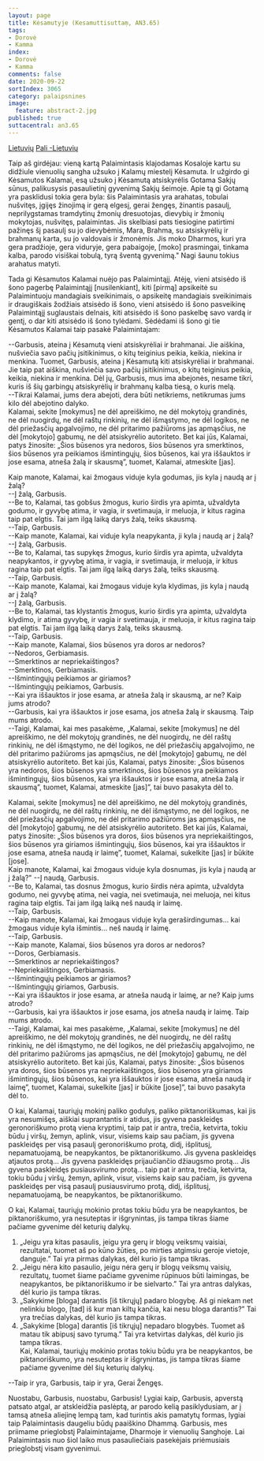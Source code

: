 ```yaml
---
layout: page
title: Kėsamutyje (Kesamuttisuttaṃ, AN3.65)
tags:
- Dorovė
- Kamma
index: 
- Dorovė
- Kamma
comments: false
date: 2020-09-22
sortIndex: 3065
category: palaipsnines
image:
  feature: abstract-2.jpg
published: true
suttacentral: an3.65
---
```

<a href="../kesamuttisutta_lt" class="btn btn-primary btn-next">Lietuvių</a>
<a href="../kesamuttisutta" class="btn btn-primary btn-next">Pali -Lietuvių</a> <br />


	
Taip aš girdėjau: vieną kartą Palaimintasis klajodamas Kosaloje kartu su didžiule vienuolių sangha užsuko į Kalamų miestelį Kėsamuta. Ir užgirdo gi Kėsamutos Kalamai, esą užsuko į Kėsamutą atsiskyrėlis Gotama Sakjų sūnus, palikusysis pasaulietinį gyvenimą Sakjų šeimoje. Apie tą gi Gotamą yra pasklidusi tokia gera byla: šis Palaimintasis yra arahatas, tobulai nušvitęs, įgijęs žinojimą ir gerą elgesį, gerai žengęs, žinantis pasaulį, neprilygstamas tramdytinų žmonių dresuotojas, dievybių ir žmonių mokytojas, nušvitęs, palaimintas. Jis skelbiasi pats tiesiogine patirtimi pažinęs šį pasaulį su jo dievybėmis, Mara, Brahma, su atsiskyrėlių ir brahmanų karta, su jo valdovais ir žmonėmis. Jis moko Dharmos, kuri yra gera pradžioje, gera viduryje, gera pabaigoje, [moko] prasmingai, tinkama kalba, parodo visiškai tobulą, tyrą šventą gyvenimą." Nagi šaunu tokius arahatus matyti. 

Tada gi Kėsamutos Kalamai nuėjo pas Palaimintąjį. Atėję, vieni atsisėdo iš šono pagerbę Palaimintąjį [nusilenkiant], kiti [pirmą] apsikeitė su Palaimintuoju mandagiais sveikinimais, o apsikeitę mandagiais sveikinimais ir draugiškais žodžiais atsisėdo iš šono, vieni atsisėdo iš šono pasveikinę Palaimintąjį suglaustais delnais, kiti atsisėdo iš šono paskelbę savo vardą ir gentį, o dar kiti atsisėdo iš šono tylėdami. Sėdėdami iš šono gi tie Kėsamutos Kalamai taip pasakė Palaimintajam:

--Garbusis, ateina į Kėsamutą vieni atsiskyrėliai ir brahmanai. Jie aiškina, nušviečia savo pačių įsitikinimus, o kitų teiginius peikia, keikia, niekina ir menkina. Tuomet, Garbusis, ateina į Kėsamutą kiti atsiskyrėliai ir brahmanai. Jie taip pat aiškina, nušviečia savo pačių įsitikinimus, o kitų teiginius peikia, keikia, niekina ir menkina. Dėl jų, Garbusis, mus ima abejonės, nesame tikri, kuris iš šių garbingų atsiskyrėlių ir brahmanų kalba tiesą, o kuris melą.<br/> 
--Tikrai Kalamai, jums dera abejoti, dera būti netikriems, netikrumas jums kilo dėl abejotino dalyko.<br/>
Kalamai, sekite [mokymus] ne dėl apreiškimo, ne dėl mokytojų grandinės, ne dėl nuogirdų, ne dėl raštų rinkinių, ne dėl išmąstymo, ne dėl logikos, ne dėl priežasčių apgalvojimo, ne dėl pritarimo pažiūroms jas apmąsčius, ne dėl [mokytojo] gabumų, ne dėl atsiskyrėlio autoriteto. Bet kai jūs, Kalamai, patys žinosite: „Šios būsenos yra nedoros, šios būsenos yra smerktinos, šios būsenos yra peikiamos išmintingųjų, šios būsenos, kai yra iššauktos ir jose esama, atneša žalą ir skausmą”, tuomet, Kalamai, atmeskite [jas].

Kaip manote, Kalamai, kai žmogaus viduje kyla godumas, jis kyla į naudą ar į žalą?<br/>
--Į žalą, Garbusis.<br/>
--Be to, Kalamai, tas gobšus žmogus, kurio širdis yra apimta, užvaldyta godumo, ir gyvybę atima, ir vagia, ir svetimauja, ir meluoja, ir kitus ragina taip pat elgtis. Tai jam ilgą laiką darys žalą, teiks skausmą.<br/>
--Taip, Garbusis.<br/>
--Kaip manote, Kalamai, kai viduje kyla neapykanta, ji kyla į naudą ar į žalą?<br/>
--Į žalą, Garbusis.<br/>
--Be to, Kalamai, tas supykęs žmogus, kurio širdis yra apimta, užvaldyta neapykantos, ir gyvybę atima, ir vagia, ir svetimauja, ir meluoja, ir kitus ragina taip pat elgtis. Tai jam ilgą laiką darys žalą, teiks skausmą.<br/>
--Taip, Garbusis.<br/>
--Kaip manote, Kalamai, kai žmogaus viduje kyla klydimas, jis kyla į naudą ar į žalą?<br/>
--Į žalą, Garbusis.<br/>
--Be to, Kalamai, tas klystantis žmogus, kurio širdis yra apimta, užvaldyta klydimo, ir atima gyvybę, ir vagia ir svetimauja, ir meluoja, ir kitus ragina taip pat elgtis. Tai jam ilgą laiką darys žalą, teiks skausmą.<br/>
--Taip, Garbusis.<br/>
--Kaip manote, Kalamai, šios būsenos yra doros ar nedoros?<br/>
--Nedoros, Gerbiamasis.<br/>
--Smerktinos ar nepriekaištingos?<br/>
--Smerktinos, Gerbiamasis.<br/>
--Išmintingųjų peikiamos ar giriamos?<br/>
--Išmintingųjų peikiamos, Garbusis.<br/>
--Kai yra iššauktos ir jose esama, ar atneša žalą ir skausmą, ar ne?  Kaip jums atrodo?<br/>
--Garbusis, kai yra iššauktos ir jose esama, jos atneša žalą ir skausmą. Taip mums atrodo.<br/>
--Taigi, Kalamai, kai mes pasakėme, „Kalamai, sekite [mokymus] ne dėl apreiškimo, ne dėl mokytojų grandinės, ne dėl nuogirdų, ne dėl raštų rinkinių, ne dėl išmąstymo, ne dėl logikos, ne dėl priežasčių apgalvojimo, ne dėl pritarimo pažiūroms jas apmąsčius, ne dėl [mokytojo] gabumų, ne dėl atsiskyrėlio autoriteto. Bet kai jūs, Kalamai, patys žinosite: „Šios būsenos yra nedoros, šios būsenos yra smerktinos, šios būsenos yra peikiamos išmintingųjų, šios būsenos, kai yra iššauktos ir jose esama, atneša žalą ir skausmą”, tuomet, Kalamai, atmeskite [jas]”, tai buvo pasakyta dėl to.<br/>


Kalamai, sekite [mokymus] ne dėl apreiškimo, ne dėl mokytojų grandinės, ne dėl nuogirdų, ne dėl raštų rinkinių, ne dėl išmąstymo, ne dėl logikos, ne dėl priežasčių apgalvojimo, ne dėl pritarimo pažiūroms jas apmąsčius, ne dėl [mokytojo] gabumų, ne dėl atsiskyrėlio autoriteto. Bet kai jūs, Kalamai, patys žinosite: „Šios būsenos yra doros, šios būsenos yra nepriekaištingos, šios būsenos yra giriamos išmintingųjų, šios būsenos, kai yra iššauktos ir jose esama, atneša naudą ir laimę”, tuomet, Kalamai, sukelkite [jas] ir būkite [jose].<br/>
Kaip manote, Kalamai, kai žmogaus viduje kyla dosnumas, jis kyla į naudą ar į žalą?" 
--Į naudą, Garbusis.<br/>
--Be to, Kalamai, tas dosnus žmogus, kurio širdis nėra apimta, užvaldyta godumo, nei gyvybę atima, nei vagia, nei svetimauja, nei meluoja, nei kitus ragina taip elgtis. Tai jam ilgą laiką neš naudą ir laimę.<br/>
--Taip, Garbusis.<br/>
--Kaip manote, Kalamai, kai žmogaus viduje kyla geraširdingumas... kai žmogaus viduje kyla išmintis... neš naudą ir laimę.<br/>
--Taip, Garbusis.<br/>
--Kaip manote, Kalamai, šios būsenos yra doros ar nedoros?<br/>
--Doros, Gerbiamasis.<br/>
--Smerktinos ar nepriekaištingos?<br/>
--Nepriekaištingos, Gerbiamasis.<br/>
--Išmintingųjų peikiamos ar giriamos?<br/>
--Išmintingųjų giriamos, Garbusis.<br/>
--Kai yra iššauktos ir jose esama, ar atneša naudą ir laimę, ar ne?  Kaip jums atrodo?<br/>
--Garbusis, kai yra iššauktos ir jose esama, jos atneša naudą ir laimę. Taip mums atrodo.<br/>
--Taigi, Kalamai, kai mes pasakėme, „Kalamai, sekite [mokymus] ne dėl apreiškimo, ne dėl mokytojų grandinės, ne dėl nuogirdų, ne dėl raštų rinkinių, ne dėl išmąstymo, ne dėl logikos, ne dėl priežasčių apgalvojimo, ne dėl pritarimo pažiūroms jas apmąsčius, ne dėl [mokytojo] gabumų, ne dėl atsiskyrėlio autoriteto. Bet kai jūs, Kalamai, patys žinosite: „Šios būsenos yra doros, šios būsenos yra nepriekaištingos, šios būsenos yra giriamos išmintingųjų, šios būsenos, kai yra iššauktos ir jose esama, atneša naudą ir laimę”, tuomet, Kalamai, sukelkite [jas] ir būkite [jose]”, tai buvo pasakyta dėl to.

O kai, Kalamai, tauriųjų mokinį paliko godulys, paliko piktanoriškumas, kai jis yra nesumišęs, aiškiai suprantantis ir atidus, jis gyvena paskleidęs geronoriškumo protą viena kryptimi, taip pat ir antra, trečia, ketvirta, tokiu būdu į viršų, žemyn, aplink, visur, visiems kaip sau pačiam, jis gyvena paskleidęs per visą pasaulį geronoriškumo protą, didį, išplitusį, nepamatuojamą, be neapykantos, be piktanoriškumo. Jis gyvena paskleidęs atjautos protą... Jis gyvena paskleidęs prijaučiančio džiaugsmo protą... Jis gyvena paskleidęs pusiausvirumo protą... taip pat ir antra, trečia, ketvirta, tokiu būdu į viršų, žemyn, aplink, visur, visiems kaip sau pačiam, jis gyvena paskleidęs per visą pasaulį pusiausvirumo protą, didį, išplitusį, nepamatuojamą, be neapykantos, be piktanoriškumo.

O kai, Kalamai, tauriųjų mokinio protas tokiu būdu yra be neapykantos, be piktanoriškumo, yra nesuteptas ir išgrynintas, jis tampa tikras šiame pačiame gyvenime dėl keturių dalykų. 
1. „Jeigu yra kitas pasaulis, jeigu yra gerų ir blogų veiksmų vaisiai, rezultatai, tuomet aš po kūno žūties, po mirties atgimsiu geroje vietoje, danguje.” Tai yra pirmas dalykas, dėl kurio jis tampa tikras.
2. „Jeigu nėra kito pasaulio, jeigu nėra gerų ir blogų veiksmų vaisių, rezultatų, tuomet šiame pačiame gyvenime rūpinuos būti laimingas, be neapykantos, be piktanoriškumo ir be sielvarto.” Tai yra antras dalykas, dėl kurio jis tampa tikras.<br/>
3. „Sakykime [bloga] darantis [iš tikrųjų] padaro blogybę. Aš gi niekam net nelinkiu blogo, [tad] iš kur man kiltų kančia, kai nesu bloga darantis?”  Tai yra trečias dalykas, dėl kurio jis tampa tikras.<br/>
4. „Sakykime [bloga] darantis [iš tikrųjų] nepadaro blogybės. Tuomet aš matau tik abipusį savo tyrumą.” Tai yra ketvirtas dalykas, dėl kurio jis tampa tikras. <br/>
Kai, Kalamai, tauriųjų mokinio protas tokiu būdu yra be neapykantos, be piktanoriškumo, yra nesuteptas ir išgrynintas, jis tampa tikras šiame pačiame gyvenime dėl šių keturių dalykų. 

--Taip ir yra, Garbusis, taip ir yra, Gerai Žengęs.<br/>

Nuostabu, Garbusis, nuostabu, Garbusis! Lygiai kaip, Garbusis, apverstą patsato atgal, ar atskleidžia paslėptą, ar parodo kelią pasiklydusiam, ar į tamsą atneša aliejinę lempą tam, kad turintis akis pamatytų formas, lygiai taip Palaimintasis daugeliu būdų paaiškino Dhammą. Garbusis, mes priimame prieglobstį Palaimintajame, Dharmoje ir vienuolių Sanghoje. Lai Palaimintasis nuo šiol laiko mus pasauliečiais pasekėjais priėmusiais prieglobstį visam gyvenimui.
